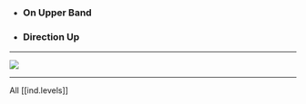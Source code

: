 
* ### On Upper Band
* ### Direction Up

---

![](/assets/images/2022-02-05-18-53-07.png)

---

All [[ind.levels]]
